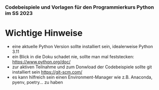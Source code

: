 ### Codebeispiele und Vorlagen für den Programmierkurs Python im SS 2023

# Wichtige Hinweise
- eine aktuelle Python Version sollte installiert sein, idealerweise Python 3.11
- ein Blick in die Doku schadet nie, sollte man mal feststecken: https://www.python.org/doc/
- zur aktiven Teilnahme und zum Donwload der Codebeispiele sollte git installiert sein https://git-scm.com/
- es kann hilfreich sein einen Environment-Manager wie z.B. Anaconda, pyenv, poetry... zu haben
